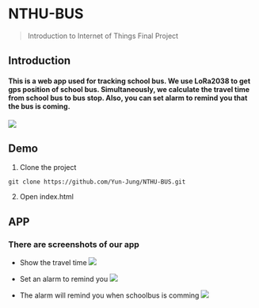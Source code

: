 # NTHU-BUS

>Introduction to Internet of Things
>Final Project

## Introduction
#### This is a web app used for tracking school bus. We use LoRa2038 to get gps position of school bus. Simultaneously, we calculate the travel time from school bus to bus stop. Also, you can set alarm to remind you that the bus is coming.

![](https://i.imgur.com/QJItmPV.png)

## Demo


1. Clone the project
```
git clone https://github.com/Yun-Jung/NTHU-BUS.git
```

2. Open index.html


## APP

### There are screenshots of our app

* Show the travel time
![](https://i.imgur.com/wZDu3Lp.jpg)

* Set an alarm to remind you
![](https://i.imgur.com/wD1uKGs.jpg)

* The alarm will remind you when schoolbus is comming
![](https://i.imgur.com/gQAWEkr.jpg)

